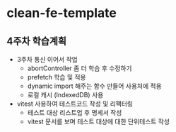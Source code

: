 # clean-fe-template

## 4주차 학습계획

- 3주차 통신 이어서 작업
  - abortController 좀 더 학습 후 수정하기
  - prefetch 학습 및 적용
  - dynamic import 해주는 함수 만들어 사용처에 적용
  - 로컬 캐시 (IndexedDB) 사용
- vitest 사용하여 테스트코드 작성 및 리팩터링
  - 테스트 대상 리스트업 후 명세서 작성
  - vitest 문서를 보며 테스트 대상에 대한 단위테스트 작성
